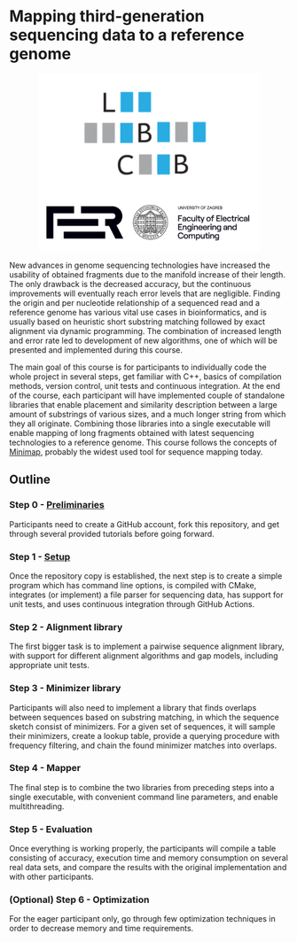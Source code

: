 # Mapping third-generation sequencing data to a reference genome

<p align="middle">
  <img src="logo/lbcb.png" width="400" />
</p>

New advances in genome sequencing technologies have increased the usability of obtained fragments due to the manifold increase of their length. The only drawback is the decreased accuracy, but the continuous improvements will eventually reach error levels that are negligible. Finding the origin and per nucleotide relationship of a sequenced read and a reference genome has various vital use cases in bioinformatics, and is usually based on heuristic short substring matching followed by exact alignment via dynamic programming. The combination of increased length and error rate led to development of new algorithms, one of which will be presented and implemented during this course.

The main goal of this course is for participants to individually code the whole project in several steps, get familiar with C++, basics of compilation methods, version control, unit tests and continuous integration. At the end of the course, each participant will have implemented couple of standalone libraries that enable placement and similarity description between a large amount of substrings of various sizes, and a much longer string from which they all originate. Combining those libraries into a single executable will enable mapping of long fragments obtained with latest sequencing technologies to a reference genome. This course follows the concepts of [Minimap](https://doi.org/10.1093/bioinformatics/btw152), probably the widest used tool for sequence mapping today.

## Outline

### Step 0 - [Preliminaries](step_0/README.md)

Participants need to create a GitHub account, fork this repository, and get through several provided tutorials before going forward.

### Step 1 - [Setup](step_1/README.md)

Once the repository copy is established, the next step is to create a simple program which has command line options, is compiled with CMake, integrates (or implement) a file parser for sequencing data, has support for unit tests, and uses continuous integration through GitHub Actions.

### Step 2 - Alignment library

The first bigger task is to implement a pairwise sequence alignment library, with support for different alignment algorithms and gap models, including appropriate unit tests.

### Step 3 - Minimizer library

Participants will also need to implement a library that finds overlaps between sequences based on substring matching, in which the sequence sketch consist of minimizers. For a given set of sequences, it will sample their minimizers, create a lookup table, provide a querying procedure with frequency filtering, and chain the found minimizer matches into overlaps.

### Step 4 - Mapper

The final step is to combine the two libraries from preceding steps into a single executable, with convenient command line parameters, and enable multithreading.

### Step 5 - Evaluation

Once everything is working properly, the participants will compile a table consisting of accuracy, execution time and memory consumption on several real data sets, and compare the results with the original implementation and with other participants.

### (Optional) Step 6 - Optimization

For the eager participant only, go through few optimization techniques in order to decrease memory and time requirements.
